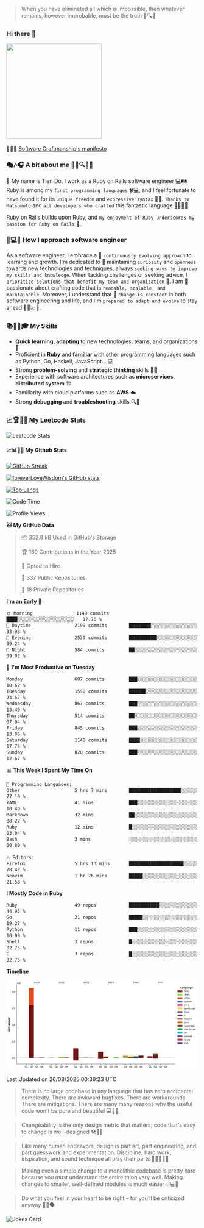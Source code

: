 > When you have eliminated all which is impossible, then whatever remains, however improbable, must be the truth 🤔🔍💡
### Hi there 👋

<!--
**foreverLoveWisdom/foreverLoveWisdom** is a ✨ _special_ ✨ repository because its `README.md` (this file) appears on your GitHub profile.

Here are some ideas to get you started:

- 🔭 I’m currently working on ...
- 🌱 I’m currently learning ...
- 👯 I’m looking to collaborate on ...
- 🤔 I’m looking for help with ...
- 💬 Ask me about ...
- 📫 How to reach me: ...
- 😄 Pronouns: ...
- ⚡ Fun fact: ...
-->

<img src="https://codecondo.com/wp-content/uploads/2017/09/railslogo.png" width="250" height="250">

 📜🔨🌟 [Software Craftmanship's manifesto](http://manifesto.softwarecraftsmanship.org/)

### 🎭🎶🎧 A bit about me 🕵️‍♀️🔍🕵️‍♂️
👋 My name is Tien Do. I work as a Ruby on Rails software engineer 💻🛤️. Ruby is among my `first programming languages` 🍀💻, and I feel fortunate to have found it for its `unique freedom` and `expressive syntax` 🤗💬. `Thanks to Matsumoto` and `all developers who crafted` this fantastic language 🙏👨‍💻🌟.

Ruby on Rails builds upon Ruby, and `my enjoyment of Ruby underscores my passion for Ruby on Rails` 🤩.

### 🤔💻🔨 How I approach software engineer
As a software engineer, I embrace a 🔄 `continuously evolving approach` to learning and growth. I'm dedicated to 🤔 maintaining `curiosity` and `openness` towards new technologies and techniques, always `seeking ways to improve my skills and knowledge`. When tackling challenges or seeking advice, I `prioritize solutions that benefit my team and organization` 👥. I am 🎉 passionate about crafting code that is `readable, scalable, and maintainable`. Moreover, I understand that 🌊 `change is constant` in both software engineering and life, and I'm `prepared to adapt and evolve` to stay ahead 🏃‍♂️📈🔄.

### 📚🧑‍💻🎓 My Skills
- **Quick learning, adapting** to new technologies, teams, and organizations 🚀
- Proficient in **Ruby** and **familiar** with other programming languages such as Python, Go, Haskell, JavaScript... 💻
- Strong **problem-solving** and **strategic thinking** skills 🤔💡
- Experience with software architectures such as **microservices**, **distributed system** 🏗️
- Familiarity with cloud platforms such as **AWS** ☁️ 
- Strong **debugging** and **troubleshooting** skills 🔍🐞


### 📈🏆🧑‍💻 My Leetcode Stats
![Leetcode Stats](https://leetcard.jacoblin.cool/foreverLoveWisdom)

#### 📈📊👨‍💻  My Github Stats

[![GitHub Streak](https://github-readme-streak-stats.herokuapp.com/?user=foreverLoveWisdom&theme=dracula)](https://git.io/streak-stats)
&nbsp;
&nbsp;

[![foreverLoveWisdom's GitHub stats](https://github-readme-stats.vercel.app/api?username=foreverLoveWisdom&show_icons=true&theme=react&count_private=true)](https://github.com/anuraghazra/github-readme-stats)

[![Top Langs](https://github-readme-stats.vercel.app/api/top-langs/?username=foreverLoveWisdom&show_icons=true&theme=vue-dark)](https://github.com/anuraghazra/github-readme-stats)

<!--START_SECTION:waka-->
![Code Time](http://img.shields.io/badge/Code%20Time-3%2C576%20hrs%2021%20mins-blue)

![Profile Views](http://img.shields.io/badge/Profile%20Views-1-blue)

**🐱 My GitHub Data** 

> 📦 352.8 kB Used in GitHub's Storage 
 > 
> 🏆 169 Contributions in the Year 2025
 > 
> 💼 Opted to Hire
 > 
> 📜 337 Public Repositories 
 > 
> 🔑 18 Private Repositories 
 > 
**I'm an Early 🐤** 

```text
🌞 Morning                1149 commits        ████░░░░░░░░░░░░░░░░░░░░░   17.76 % 
🌆 Daytime                2199 commits        ████████░░░░░░░░░░░░░░░░░   33.98 % 
🌃 Evening                2539 commits        ██████████░░░░░░░░░░░░░░░   39.24 % 
🌙 Night                  584 commits         ██░░░░░░░░░░░░░░░░░░░░░░░   09.02 % 
```
📅 **I'm Most Productive on Tuesday** 

```text
Monday                   687 commits         ███░░░░░░░░░░░░░░░░░░░░░░   10.62 % 
Tuesday                  1590 commits        ██████░░░░░░░░░░░░░░░░░░░   24.57 % 
Wednesday                867 commits         ███░░░░░░░░░░░░░░░░░░░░░░   13.40 % 
Thursday                 514 commits         ██░░░░░░░░░░░░░░░░░░░░░░░   07.94 % 
Friday                   845 commits         ███░░░░░░░░░░░░░░░░░░░░░░   13.06 % 
Saturday                 1148 commits        ████░░░░░░░░░░░░░░░░░░░░░   17.74 % 
Sunday                   820 commits         ███░░░░░░░░░░░░░░░░░░░░░░   12.67 % 
```


📊 **This Week I Spent My Time On** 

```text
💬 Programming Languages: 
Other                    5 hrs 7 mins        ███████████████████░░░░░░   77.10 % 
YAML                     41 mins             ███░░░░░░░░░░░░░░░░░░░░░░   10.49 % 
Markdown                 32 mins             ██░░░░░░░░░░░░░░░░░░░░░░░   08.22 % 
Ruby                     12 mins             █░░░░░░░░░░░░░░░░░░░░░░░░   03.04 % 
Bash                     3 mins              ░░░░░░░░░░░░░░░░░░░░░░░░░   00.80 % 

🔥 Editors: 
Firefox                  5 hrs 13 mins       ████████████████████░░░░░   78.42 % 
Neovim                   1 hr 26 mins        █████░░░░░░░░░░░░░░░░░░░░   21.58 % 
```

**I Mostly Code in Ruby** 

```text
Ruby                     49 repos            ███████████░░░░░░░░░░░░░░   44.95 % 
Go                       21 repos            █████░░░░░░░░░░░░░░░░░░░░   19.27 % 
Python                   11 repos            ███░░░░░░░░░░░░░░░░░░░░░░   10.09 % 
Shell                    3 repos             █░░░░░░░░░░░░░░░░░░░░░░░░   02.75 % 
C                        3 repos             █░░░░░░░░░░░░░░░░░░░░░░░░   02.75 % 
```



**Timeline**

![Lines of Code chart](https://raw.githubusercontent.com/foreverLoveWisdom/foreverLoveWisdom/main/assets/bar_graph.png)


 Last Updated on 26/08/2025 00:39:23 UTC
<!--END_SECTION:waka-->


> There is no large codebase in any language that has zero accidental complexity. There are awkward bugfixes. There are workarounds. There are mitigations.
> There are many many reasons why the useful code won't be pure and beautiful 💻🐞🤔

> Changeability is the only design metric that matters; code that's easy to change is well-designed 🛠️🔄🎨

> Like many human endeavors, design is part art, part engineering, and part guesswork and experimentation. Discipline, hard work, inspiration, and sound technique all play their parts 🎨🧑‍💻🔬🧪

> Mak­ing even a sim­ple change to a mono­lith­ic code­base is pret­ty hard because you must under­stand the entire thing very well. Mak­ing changes to small­er, well-defined mod­ules is much easier 💡💻🤔
 
 > Do what you feel in your heart to be right – for you’ll be criticized anyway 💖🙏🗣️ 
 
![Jokes Card](https://readme-jokes.vercel.app/api)
